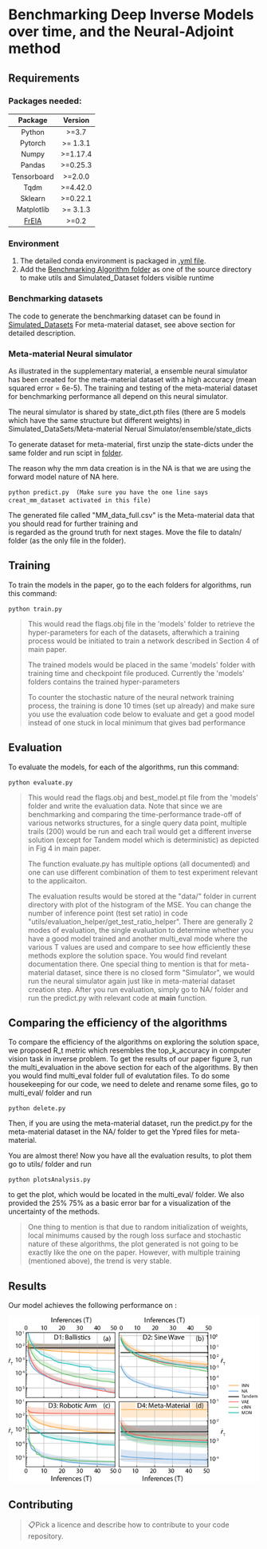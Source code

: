 
# Benchmarking Deep Inverse Models over time, and the Neural-Adjoint method

[comment]: <This repository is the official implementation of [My Paper Title](https://arxiv.org/abs/2030.12345).> 




## Requirements

### Packages needed:

| Package | Version |
|:---------------------------------------------:|:------------------------------------------------------------------:|
| Python | \>=3.7 |
| Pytorch | \>= 1.3.1 |
| Numpy  | \>=1.17.4 |
| Pandas | \>=0.25.3 |
| Tensorboard | \>=2.0.0 |
| Tqdm| \>=4.42.0 |
| Sklearn | \>=0.22.1|
| Matplotlib | \>= 3.1.3|
|[FrEIA](https://github.com/VLL-HD/FrEIA)  | \>=0.2 | 

### Environment
1. The detailed conda environment is packaged in [.yml file](./demo/environment_droplet.yml).
2. Add the [Benchmarking Algorithm folder](./Benchmarking%20Algorithms) as one of the source directory to make utils and Simulated_Dataset folders 
visible runtime
### Benchmarking datasets

The code to generate the benchmarking dataset can be found in [Simulated_Datasets](./Simulated_DataSets)
For meta-material dataset, see above section for detailed description.
 
### Meta-material Neural simulator
As illustrated in the supplementary material, a ensemble neural simulator has been created for the meta-material dataset
with a high accuracy (mean squared error = 6e-5). The training and testing of the meta-material dataset for benchmarking
performance all depend on this neural simulator. 

The neural simulator is shared by state_dict.pth files (there are 5 models which have the same structure but different weights) in Simulated_DataSets/Meta-material Nerual Simulator/ensemble/state_dicts

To generate dataset for meta-material, first unzip the state-dicts under the same folder and run scipt in [folder](./NA).

The reason why the mm data creation is in the NA is that we are using the forward model nature of NA here.
```create_mm_dataset
python predict.py  (Make sure you have the one line says creat_mm_dataset activated in this file)
```

The generated file called "MM_data_full.csv" is the Meta-material data that you should read for further training and\
 is regarded as the ground truth for next stages. Move the file to dataIn/ folder (as the only file in the folder).

## Training

To train the models in the paper, go to the each folders for algorithms,
 run this command:

```train
python train.py 
```

> This would read the flags.obj file in the 'models' folder to retrieve the hyper-parameters for each of the
> datasets, afterwhich a training process would be initiated to train a network described in Section 4 of main paper.
> 
> The trained models would be placed in the same 'models' folder with training time and checkpoint file produced.
> Currently the 'models' folders contains the trained hyper-parameters 
> 
> To counter the stochastic nature of the neural network training process, the training is done 10 times (set up already) and make sure you use the evaluation code below to evaluate and get a good model instead of one stuck in local minimum that gives bad performance

## Evaluation

To evaluate the models, for each of the algorithms, run this command:
```eval
python evaluate.py
```

> This would read the flags.obj and best_model.pt file from the 'models' folder and write the evaluation data.
> Note that since we are benchmarking and comparing the time-performance trade-off of various networks structures,
> for a single query data point, multiple trails (200) would be run and each trail would get a different inverse 
> solution (except for Tandem model which is deterministic) as depicted in Fig 4 in main paper.
>
> The function evaluate.py has multiple options (all documented) and one can use different combination of them to test 
> experiment relevant to the applicaiton.
> 
> The evaluation results would be stored at the "data/" folder in current directory with plot of the histogram of the MSE. You can change the number of inference point (test set ratio) in code "utils/evaluation_helper/get_test_ratio_helper".
> There are generally 2 modes of evaluation, the single evaluation to determine whether you have a good model trained and another multi_eval mode where the various T values are used and compare to see how efficiently these methods explore the solution space. You would find revelant documentation there.
> One special thing to mention is that for meta-material dataset, since there is no closed form "Simulator", we would run the neural simulator again just like in meta-material dataset creation step. After you run evaluation, simply go to NA/ folder and run the predict.py with relevant code at __main__ function.

## Comparing the efficiency of the algorithms

To compare the efficiency of the algorithms on exploring the solution space, we proposed R_t metric which resembles the top_k_accuracy in computer vision task in inverse problem. To get the results of our paper figure 3, run the multi_evaluation in the above section for each of the algorithms. By then you would find multi_eval folder full of evalutation files. To do some housekeeping for our code, we need to delete and rename some files, go to multi_eval/ folder and run

```delete
python delete.py
```

Then, if you are using the meta-material dataset, run the predict.py for the meta-material dataset in the NA/ folder to get the Ypred files for meta-material.

You are almost there! Now you have all the evaluation results, to plot them go to utils/ folder and run

```plot
python plotsAnalysis.py
```

to get the plot, which would be located in the multi_eval/ folder. We also provided the 25% 75% as a basic error bar for a visualization of the uncertainty of the methods.  

> One thing to mention is that due to random initialization of weights, local minimums caused by the rough loss surface and stochastic nature of these algorithms, the plot generated is not going to be exactly like the one on the paper. However, with multiple training (mentioned above), the trend is very stable.


## Results

Our model achieves the following performance on :

![Inverse model performance as a function of time](./demo/3.png) 


## Contributing

> 📋Pick a licence and describe how to contribute to your code repository. 
